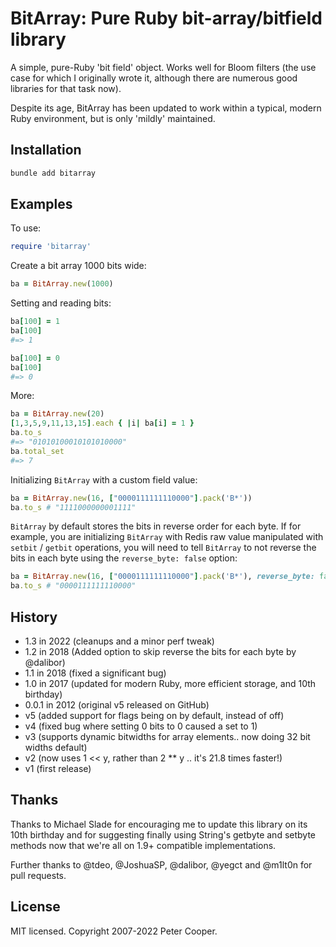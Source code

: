 # BitArray: Pure Ruby bit-array/bitfield library

A simple, pure-Ruby 'bit field' object. Works well for Bloom filters (the use case for which I originally wrote it, although there are numerous good libraries for that task now).

Despite its age, BitArray has been updated to work within a typical, modern Ruby environment, but is only 'mildly' maintained.

## Installation

```ruby
bundle add bitarray
```

## Examples

To use:

```ruby
require 'bitarray'
```

Create a bit array 1000 bits wide:

```ruby
ba = BitArray.new(1000)
```

Setting and reading bits:

```ruby
ba[100] = 1
ba[100]
#=> 1

ba[100] = 0
ba[100]
#=> 0
```

More:

```ruby
ba = BitArray.new(20)
[1,3,5,9,11,13,15].each { |i| ba[i] = 1 }
ba.to_s
#=> "01010100010101010000"
ba.total_set
#=> 7
```

Initializing `BitArray` with a custom field value:

```ruby
ba = BitArray.new(16, ["0000111111110000"].pack('B*'))
ba.to_s # "1111000000001111"
```

`BitArray` by default stores the bits in reverse order for each byte. If for example, you are initializing `BitArray` with Redis raw value manipulated with `setbit` / `getbit` operations, you will need to tell `BitArray` to not reverse the bits in each byte using the `reverse_byte: false` option:

```ruby
ba = BitArray.new(16, ["0000111111110000"].pack('B*'), reverse_byte: false)
ba.to_s # "0000111111110000"
```


## History
- 1.3 in 2022 (cleanups and a minor perf tweak)
- 1.2 in 2018 (Added option to skip reverse the bits for each byte by @dalibor)
- 1.1 in 2018 (fixed a significant bug)
- 1.0 in 2017 (updated for modern Ruby, more efficient storage, and 10th birthday)
- 0.0.1 in 2012 (original v5 released on GitHub)
- v5 (added support for flags being on by default, instead of off)
- v4 (fixed bug where setting 0 bits to 0 caused a set to 1)
- v3 (supports dynamic bitwidths for array elements.. now doing 32 bit widths default)
- v2 (now uses 1 << y, rather than 2 ** y .. it's 21.8 times faster!)
- v1 (first release)

## Thanks

Thanks to Michael Slade for encouraging me to update this library on its 10th birthday and for suggesting finally using String's getbyte and setbyte methods now that we're all on 1.9+ compatible implementations.

Further thanks to @tdeo, @JoshuaSP, @dalibor, @yegct and @m1lt0n for pull requests.

## License

MIT licensed. Copyright 2007-2022 Peter Cooper.
